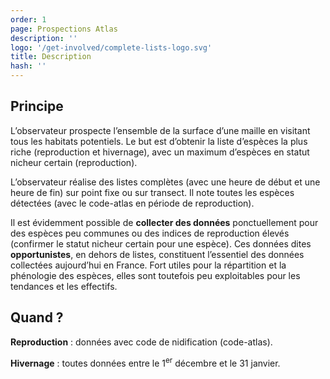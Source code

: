 ```yaml
---
order: 1
page: Prospections Atlas
description: ''
logo: '/get-involved/complete-lists-logo.svg'
title: Description
hash: ''
---
```


## Principe

<div class="InformativePageParagraph">

L’observateur prospecte l’ensemble de la surface d’une maille en visitant tous les habitats potentiels. Le but est d’obtenir la liste d’espèces la plus riche (reproduction et hivernage), avec un maximum d’espèces en statut nicheur certain (reproduction).

L’observateur réalise des listes complètes (avec une heure de début et une heure de fin) sur point fixe ou sur transect. Il note toutes les espèces détectées (avec le code-atlas en période de reproduction).

Il est évidemment possible de **collecter des données** ponctuellement pour des espèces peu communes ou des indices de reproduction élevés (confirmer le statut nicheur certain pour une espèce). Ces données dites **opportunistes**, en dehors de listes, constituent l’essentiel des données collectées aujourd’hui en France. Fort utiles pour la répartition et la phénologie des espèces, elles sont toutefois peu exploitables pour les tendances et les effectifs.

</div>

## Quand ?

<div class="InformativePageParagraph">

**Reproduction** : données avec code de nidification (code-atlas).

**Hivernage** : toutes données entre le 1<sup>er</sup> décembre et le 31 janvier.

</div>
